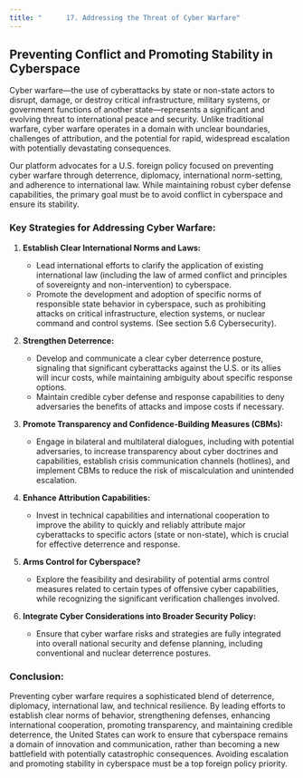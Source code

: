 ```yaml
---
title: "      17. Addressing the Threat of Cyber Warfare"
---
```


## Preventing Conflict and Promoting Stability in Cyberspace

Cyber warfare—the use of cyberattacks by state or non-state actors to disrupt, damage, or destroy critical infrastructure, military systems, or government functions of another state—represents a significant and evolving threat to international peace and security. Unlike traditional warfare, cyber warfare operates in a domain with unclear boundaries, challenges of attribution, and the potential for rapid, widespread escalation with potentially devastating consequences.

Our platform advocates for a U.S. foreign policy focused on preventing cyber warfare through deterrence, diplomacy, international norm-setting, and adherence to international law. While maintaining robust cyber defense capabilities, the primary goal must be to avoid conflict in cyberspace and ensure its stability.

### Key Strategies for Addressing Cyber Warfare:

1.  **Establish Clear International Norms and Laws:**
    *   Lead international efforts to clarify the application of existing international law (including the law of armed conflict and principles of sovereignty and non-intervention) to cyberspace.
    *   Promote the development and adoption of specific norms of responsible state behavior in cyberspace, such as prohibiting attacks on critical infrastructure, election systems, or nuclear command and control systems. (See section 5.6 Cybersecurity).

2.  **Strengthen Deterrence:**
    *   Develop and communicate a clear cyber deterrence posture, signaling that significant cyberattacks against the U.S. or its allies will incur costs, while maintaining ambiguity about specific response options.
    *   Maintain credible cyber defense and response capabilities to deny adversaries the benefits of attacks and impose costs if necessary.

3.  **Promote Transparency and Confidence-Building Measures (CBMs):**
    *   Engage in bilateral and multilateral dialogues, including with potential adversaries, to increase transparency about cyber doctrines and capabilities, establish crisis communication channels (hotlines), and implement CBMs to reduce the risk of miscalculation and unintended escalation.

4.  **Enhance Attribution Capabilities:**
    *   Invest in technical capabilities and international cooperation to improve the ability to quickly and reliably attribute major cyberattacks to specific actors (state or non-state), which is crucial for effective deterrence and response.

5.  **Arms Control for Cyberspace?**
    *   Explore the feasibility and desirability of potential arms control measures related to certain types of offensive cyber capabilities, while recognizing the significant verification challenges involved.

6.  **Integrate Cyber Considerations into Broader Security Policy:**
    *   Ensure that cyber warfare risks and strategies are fully integrated into overall national security and defense planning, including conventional and nuclear deterrence postures.

### Conclusion:

Preventing cyber warfare requires a sophisticated blend of deterrence, diplomacy, international law, and technical resilience. By leading efforts to establish clear norms of behavior, strengthening defenses, enhancing international cooperation, promoting transparency, and maintaining credible deterrence, the United States can work to ensure that cyberspace remains a domain of innovation and communication, rather than becoming a new battlefield with potentially catastrophic consequences. Avoiding escalation and promoting stability in cyberspace must be a top foreign policy priority.
